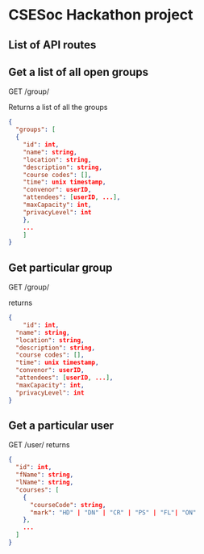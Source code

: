 # CSESoc Hackathon project

## List of API routes
## Get a list of all open groups
GET /group/

Returns a list of all the groups
```json
{
  "groups": [
  {
    "id": int,
    "name": string,
    "location": string,
    "description": string,
    "course codes": [],
    "time": unix timestamp,
    "convenor": userID,
    "attendees": [userID, ...],
    "maxCapacity": int,
    "privacyLevel": int
    },
    ...
    ]
}
```
## Get particular group
GET /group/<id>

returns
```json
{
    "id": int,
  "name": string,
  "location": string,
  "description": string,
  "course codes": [],
  "time": unix timestamp,
  "convenor": userID,
  "attendees": [userID, ...],
  "maxCapacity": int,
  "privacyLevel": int
}
```

## Get a particular user
GET /user/<id>
returns
```json
{
  "id": int,
  "fName": string,
  "lName": string,
  "courses": [
    {
      "courseCode": string,
      "mark": "HD" | "DN" | "CR" | "PS" | "FL"| "ON"
    }, 
    ...
  ]
}
```

